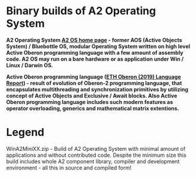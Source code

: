 # Binary builds of A2 Operating System

**A2 Operating System [A2 OS home page](http://cas.inf.ethz.ch/projects/a2) - former AOS (Active Objects System) / Bluebottle OS, modular Operating System written on high level Active Oberon programming language with a few amount of assembly code. A2 OS may run on a bare hardware or as application under Win / Linux / Darwin OS.**

**Active Oberon programming language ([ETH Oberon (2019) Language Report](http://cas.inf.ethz.ch/projects/a2/repository/raw/trunk/LanguageReport/OberonLanguageReport.pdf)) - result of evolution of Oberon-2 programming language, that encapsulates multithreading and synchronization primitives by utilizing concept of Active Objects and Exclusive / Await blocks. Also Active Oberon programming language includes such modern features as operator overloading, generics and mathematical matrix extentions.**


# Legend

WinA2MiniXX.zip - Build of A2 Operating System with minimal amount of applications and without contributed code. Despite the minimum size this build includes whole A2 component library, compiler and development environment - all this in source and compiled form!
